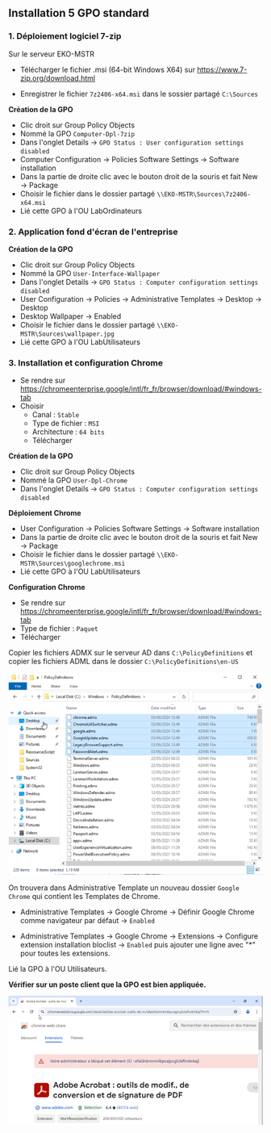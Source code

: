 ## Installation 5 GPO standard

### 1. Déploiement logiciel 7-zip

Sur le serveur EKO-MSTR

- Télécharger le fichier .msi (64-bit Windows X64) sur https://www.7-zip.org/download.html

- Enregistrer le fichier ``7z2406-x64.msi`` dans le sossier partagé ``C:\Sources``

**Création de la GPO**

- Clic droit sur Group Policy Objects
- Nommé la GPO ``Computer-Dpl-7zip``
- Dans l'onglet Details → ``GPO Status : User configuration settings disabled``
- Computer Configuration → Policies  Software Settings → Software installation
- Dans la partie de droite clic avec le bouton droit de la souris et fait New → Package
- Choisir le fichier dans le dossier partagé  ``\\EKO-MSTR\Sources\7z2406-x64.msi``
- Lié cette GPO à l'OU LabOrdinateurs

### 2. Application fond d'écran de l'entreprise

**Création de la GPO**

- Clic droit sur Group Policy Objects
- Nommé la GPO ``User-Interface-Wallpaper``
- Dans l'onglet Details → ``GPO Status : Computer configuration settings disabled``
- User Configuration → Policies → Administrative Templates → Desktop → Desktop
- Desktop Wallpaper → Enabled 
- Choisir le fichier dans le dossier partagé  ``\\EKO-MSTR\Sources\wallpaper.jpg``
- Lié cette GPO à l'OU LabUtilisateurs

### 3. Installation et configuration Chrome

- Se rendre sur https://chromeenterprise.google/intl/fr_fr/browser/download/#windows-tab
- Choisir 
    - Canal : ``Stable``
    - Type de fichier : ``MSI``
    - Architecture : ``64 bits``
     - Télécharger

**Création de la GPO**

- Clic droit sur Group Policy Objects
- Nommé la GPO ``User-Dpl-Chrome``
- Dans l'onglet Details → ``GPO Status : Computer configuration settings disabled``

**Déploiement Chrome**
- User Configuration → Policies  Software Settings → Software installation
- Dans la partie de droite clic avec le bouton droit de la souris et fait New → Package
- Choisir le fichier dans le dossier partagé  ``\\EKO-MSTR\Sources\googlechrome.msi``
- Lié cette GPO à l'OU LabUtilisateurs 

**Configuration Chrome**

- Se rendre sur https://chromeenterprise.google/intl/fr_fr/browser/download/#windows-tab
 - Type de fichier : ``Paquet``
 - Télécharger

Copier les fichiers ADMX sur le serveur AD dans ``C:\PolicyDefinitions`` et copier les fichiers ADML dans le dossier ``C:\PolicyDefinitions\en-US``

![policies](https://github.com/WildCodeSchool/TSSR-2402-P3-G3-BuildYourInfra-Ekoloclast/blob/main/S12/Ressources%20GPO%20Telemetrie/policies.PNG?raw=true)

On trouvera dans Administrative Template un nouveau dossier ``Google Chrome`` qui contient les Templates de Chrome.

- Administrative Templates → Google Chrome → Définir Google Chrome comme navigateur par défaut → ``Enabled``

- Administrative Templates → Google Chrome → Extensions → Configure extension installation bloclist → ``Enabled`` puis ajouter une ligne avec "*" pour toutes les extensions.

Lié la GPO à l'OU Utilisateurs.

**Vérifier sur un poste client que la GPO est bien appliquée.**

![extension](https://github.com/WildCodeSchool/TSSR-2402-P3-G3-BuildYourInfra-Ekoloclast/blob/main/S12/Ressources%20GPO%20Telemetrie/extension.PNG?raw=true)


